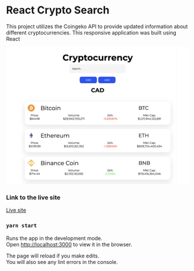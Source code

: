 # React Crypto Search

This project utilizes the Coingeko API to provide updated information about different cryptocurrencies. This responsive application was built using React

<img src="https://github.com/harr0627/react-crypto-search/blob/main/src/assets/crypto.png" width="500">

### Link to the live site
<a href="https://harr0627.github.io/react-crypto-search/" target="_blank">Live site</a>

### `yarn start`

Runs the app in the development mode.\
Open [http://localhost:3000](http://localhost:3000) to view it in the browser.

The page will reload if you make edits.\
You will also see any lint errors in the console.
